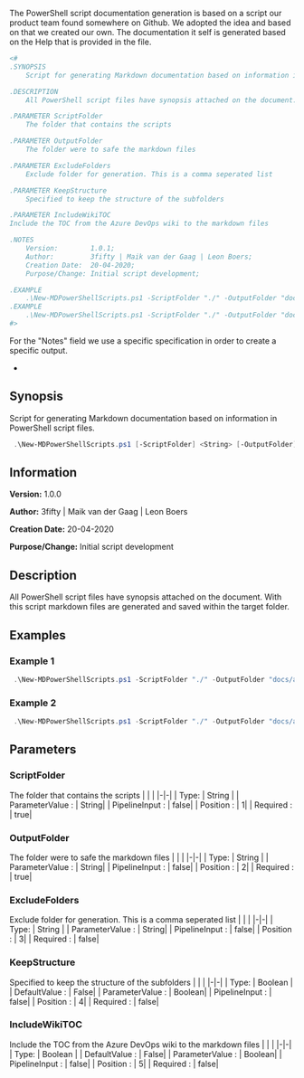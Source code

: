 The PowerShell script documentation generation is based on a script our product team found somewhere on Github. We adopted the idea and based on that we created our own. The documentation it self is generated based on the Help that is provided in the file.

```PowerShell
<#
.SYNOPSIS
    Script for generating Markdown documentation based on information in PowerShell script files.

.DESCRIPTION
    All PowerShell script files have synopsis attached on the document. With this script markdown files are generated and saved within the target folder.

.PARAMETER ScriptFolder
    The folder that contains the scripts

.PARAMETER OutputFolder
    The folder were to safe the markdown files

.PARAMETER ExcludeFolders
    Exclude folder for generation. This is a comma seperated list

.PARAMETER KeepStructure
    Specified to keep the structure of the subfolders

.PARAMETER IncludeWikiTOC
Include the TOC from the Azure DevOps wiki to the markdown files

.NOTES
    Version:        1.0.1;
    Author:         3fifty | Maik van der Gaag | Leon Boers;
    Creation Date:  20-04-2020;
    Purpose/Change: Initial script development;

.EXAMPLE
    .\New-MDPowerShellScripts.ps1 -ScriptFolder "./" -OutputFolder "docs/arm"  -ExcludeFolder ".local,test-templates" -KeepStructure $true -IncludeWikiTOC $false
.EXAMPLE
    .\New-MDPowerShellScripts.ps1 -ScriptFolder "./" -OutputFolder "docs/arm"
#>
```
For the "Notes" field we use a specific specification in order to create a specific output.

* [Name]: [Value];


## Synopsis
Script for generating Markdown documentation based on information in PowerShell script files.

```PowerShell
 .\New-MDPowerShellScripts.ps1 [-ScriptFolder] <String> [-OutputFolder] <String> [[-ExcludeFolders] <String>] [[-KeepStructure] <Boolean>] [[-IncludeWikiTOC] <Boolean>] [<CommonParameters>]
```


## Information
**Version:**         1.0.0

**Author:**          3fifty | Maik van der Gaag | Leon Boers

**Creation Date:**   20-04-2020

**Purpose/Change:**  Initial script development



## Description
All PowerShell script files have synopsis attached on the document. With this script markdown files are generated and saved within the target folder.


## Examples


###  Example 1
```PowerShell
 .\New-MDPowerShellScripts.ps1 -ScriptFolder "./" -OutputFolder "docs/arm"  -ExcludeFolder ".local,test-templates" -KeepStructure $true -IncludeWikiTOC $false
```
###  Example 2
```PowerShell
 .\New-MDPowerShellScripts.ps1 -ScriptFolder "./" -OutputFolder "docs/arm"
```
## Parameters
### ScriptFolder
The folder that contains the scripts
| | |
|-|-|
| Type: | String |
| ParameterValue : | String|
| PipelineInput : | false|
| Position : | 1|
| Required : | true|


### OutputFolder
The folder were to safe the markdown files
| | |
|-|-|
| Type: | String |
| ParameterValue : | String|
| PipelineInput : | false|
| Position : | 2|
| Required : | true|


### ExcludeFolders
Exclude folder for generation. This is a comma seperated list
| | |
|-|-|
| Type: | String |
| ParameterValue : | String|
| PipelineInput : | false|
| Position : | 3|
| Required : | false|


### KeepStructure
Specified to keep the structure of the subfolders
| | |
|-|-|
| Type: | Boolean |
| DefaultValue : | False|
| ParameterValue : | Boolean|
| PipelineInput : | false|
| Position : | 4|
| Required : | false|


### IncludeWikiTOC
Include the TOC from the Azure DevOps wiki to the markdown files
| | |
|-|-|
| Type: | Boolean |
| DefaultValue : | False|
| ParameterValue : | Boolean|
| PipelineInput : | false|
| Position : | 5|
| Required : | false|


